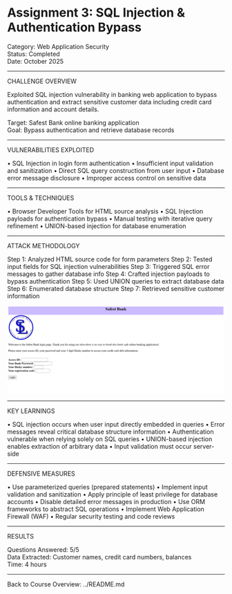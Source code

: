 # Assignment 3: SQL Injection & Authentication Bypass

Category: Web Application Security  
Status: Completed  
Date: October 2025

________________________________________________________________________________

CHALLENGE OVERVIEW

Exploited SQL injection vulnerability in banking web application to bypass authentication and extract sensitive customer data including credit card information and account details.

Target: Safest Bank online banking application  
Goal: Bypass authentication and retrieve database records

________________________________________________________________________________

VULNERABILITIES EXPLOITED

• SQL Injection in login form authentication
• Insufficient input validation and sanitization
• Direct SQL query construction from user input
• Database error message disclosure
• Improper access control on sensitive data

________________________________________________________________________________

TOOLS & TECHNIQUES

• Browser Developer Tools for HTML source analysis
• SQL Injection payloads for authentication bypass
• Manual testing with iterative query refinement
• UNION-based injection for database enumeration

________________________________________________________________________________

ATTACK METHODOLOGY

Step 1: Analyzed HTML source code for form parameters
Step 2: Tested input fields for SQL injection vulnerabilities
Step 3: Triggered SQL error messages to gather database info
Step 4: Crafted injection payloads to bypass authentication
Step 5: Used UNION queries to extract database data
Step 6: Enumerated database structure
Step 7: Retrieved sensitive customer information

![SQL Injection Demo](screenshots/sql-injection-demo.png)

________________________________________________________________________________

KEY LEARNINGS

• SQL injection occurs when user input directly embedded in queries
• Error messages reveal critical database structure information
• Authentication vulnerable when relying solely on SQL queries
• UNION-based injection enables extraction of arbitrary data
• Input validation must occur server-side

________________________________________________________________________________

DEFENSIVE MEASURES

• Use parameterized queries (prepared statements)
• Implement input validation and sanitization
• Apply principle of least privilege for database accounts
• Disable detailed error messages in production
• Use ORM frameworks to abstract SQL operations
• Implement Web Application Firewall (WAF)
• Regular security testing and code reviews

________________________________________________________________________________

RESULTS

Questions Answered: 5/5  
Data Extracted: Customer names, credit card numbers, balances  
Time: 4 hours

________________________________________________________________________________

Back to Course Overview: ../README.md
